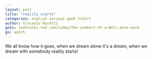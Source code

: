 ```yaml
---
layout: post
title: "reality starts"
categories: english serious geek tshirt
author: Vincenzo Moretti
goto: tedxtalks.ted.com/video/The-numbers-of-a-Well-done-work
go: watch
---
```

We all know how it goes, when we dream alone it's a dream, when we dream with somebody reality starts!

